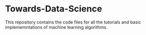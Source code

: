 # Towards-Data-Science

This repository contains the code files for all the tutorials and basic implememntations of machine learning algorithms.
